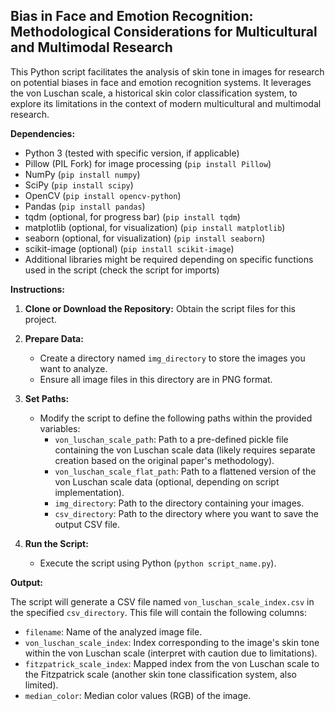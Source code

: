 Bias in Face and Emotion Recognition: Methodological Considerations for Multicultural and Multimodal Research
---------------------------------------------------------

This Python script facilitates the analysis of skin tone in images for research on potential biases in face and emotion recognition systems. It leverages the von Luschan scale, a historical skin color classification system, to explore its limitations in the context of modern multicultural and multimodal research.


**Dependencies:**

-   Python 3 (tested with specific version, if applicable)
-   Pillow (PIL Fork) for image processing (`pip install Pillow`)
-   NumPy (`pip install numpy`)
-   SciPy (`pip install scipy`)
-   OpenCV (`pip install opencv-python`)
-   Pandas (`pip install pandas`)
-   tqdm (optional, for progress bar) (`pip install tqdm`)
-   matplotlib (optional, for visualization) (`pip install matplotlib`)
-   seaborn (optional, for visualization) (`pip install seaborn`)
-   scikit-image (optional) (`pip install scikit-image`)
-   Additional libraries might be required depending on specific functions used in the script (check the script for imports)

**Instructions:**

1.  **Clone or Download the Repository:** Obtain the script files for this project.

2.  **Prepare Data:**

    -   Create a directory named `img_directory` to store the images you want to analyze.
    -   Ensure all image files in this directory are in PNG format.
3.  **Set Paths:**

    -   Modify the script to define the following paths within the provided variables:
        -   `von_luschan_scale_path`: Path to a pre-defined pickle file containing the von Luschan scale data (likely requires separate creation based on the original paper's methodology).
        -   `von_luschan_scale_flat_path`: Path to a flattened version of the von Luschan scale data (optional, depending on script implementation).
        -   `img_directory`: Path to the directory containing your images.
        -   `csv_directory`: Path to the directory where you want to save the output CSV file.
4.  **Run the Script:**

    -   Execute the script using Python (`python script_name.py`).

**Output:**

The script will generate a CSV file named `von_luschan_scale_index.csv` in the specified `csv_directory`. This file will contain the following columns:

-   `filename`: Name of the analyzed image file.
-   `von_luschan_scale_index`: Index corresponding to the image's skin tone within the von Luschan scale (interpret with caution due to limitations).
-   `fitzpatrick_scale_index`: Mapped index from the von Luschan scale to the Fitzpatrick scale (another skin tone classification system, also limited).
-   `median_color`: Median color values (RGB) of the image.
